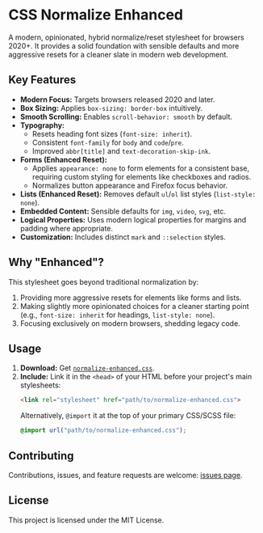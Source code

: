 # CSS Normalize Enhanced

A modern, opinionated, hybrid normalize/reset stylesheet for browsers 2020+. It provides a solid foundation with sensible defaults and more aggressive resets for a cleaner slate in modern web development.

## Key Features

*   **Modern Focus:** Targets browsers released 2020 and later.
*   **Box Sizing:** Applies `box-sizing: border-box` intuitively.
*   **Smooth Scrolling:** Enables `scroll-behavior: smooth` by default.
*   **Typography:**
    *   Resets heading font sizes (`font-size: inherit`).
    *   Consistent `font-family` for `body` and `code`/`pre`.
    *   Improved `abbr[title]` and `text-decoration-skip-ink`.
*   **Forms (Enhanced Reset):**
    *   Applies `appearance: none` to form elements for a consistent base, requiring custom styling for elements like checkboxes and radios.
    *   Normalizes button appearance and Firefox focus behavior.
*   **Lists (Enhanced Reset):** Removes default `ul`/`ol` list styles (`list-style: none`).
*   **Embedded Content:** Sensible defaults for `img`, `video`, `svg`, etc.
*   **Logical Properties:** Uses modern logical properties for margins and padding where appropriate.
*   **Customization:** Includes distinct `mark` and `::selection` styles.

## Why "Enhanced"?

This stylesheet goes beyond traditional normalization by:
1.  Providing more aggressive resets for elements like forms and lists.
2.  Making slightly more opinionated choices for a cleaner starting point (e.g., `font-size: inherit` for headings, `list-style: none`).
3.  Focusing exclusively on modern browsers, shedding legacy code.

## Usage

1.  **Download:** Get [`normalize-enhanced.css`](https://github.com/dcog989/css-normalize-enhanced/raw/main/normalize-enhanced.css).
2.  **Include:** Link it in the `<head>` of your HTML before your project's main stylesheets:
    ```html
    <link rel="stylesheet" href="path/to/normalize-enhanced.css">
    ```
    Alternatively, `@import` it at the top of your primary CSS/SCSS file:
    ```css
    @import url("path/to/normalize-enhanced.css");
    ```

## Contributing

Contributions, issues, and feature requests are welcome: [issues page](https://github.com/dcog989/css-normalize-enhanced/issues).

## License

This project is licensed under the MIT License.
